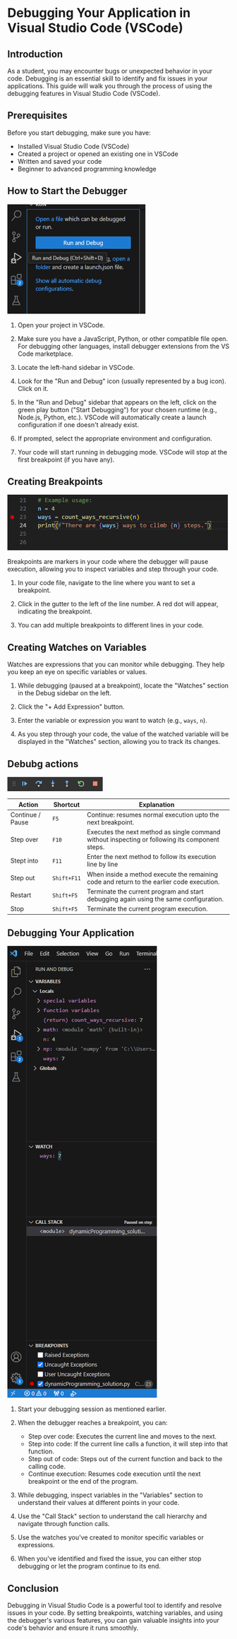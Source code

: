 
# Debugging Your Application in Visual Studio Code (VSCode)

## Introduction
As a student, you may encounter bugs or unexpected behavior in your code. Debugging is an essential skill to identify and fix issues in your applications. This guide will walk you through the process of using the debugging features in Visual Studio Code (VSCode).

## Prerequisites
Before you start debugging, make sure you have:
- Installed Visual Studio Code (VSCode)
- Created a project or opened an existing one in VSCode
- Written and saved your code
- Beginner to advanced programming knowledge

## How to Start the Debugger

![](images\runDebug.png)

1. Open your project in VSCode.

2. Make sure you have a JavaScript, Python, or other compatible file open. For debugging other languages, install debugger extensions from the VS Code marketplace.

3. Locate the left-hand sidebar in VSCode.

4. Look for the "Run and Debug" icon (usually represented by a bug icon). Click on it.

5. In the "Run and Debug" sidebar that appears on the left, click on the green play button ("Start Debugging") for your chosen runtime (e.g., Node.js, Python, etc.). VSCode will automatically create a launch configuration if one doesn't already exist.

6. If prompted, select the appropriate environment and configuration.

7. Your code will start running in debugging mode. VSCode will stop at the first breakpoint (if you have any).

## Creating Breakpoints
![](images\breakpoint.png)

Breakpoints are markers in your code where the debugger will pause execution, allowing you to inspect variables and step through your code.

1. In your code file, navigate to the line where you want to set a breakpoint.

2. Click in the gutter to the left of the line number. A red dot will appear, indicating the breakpoint.

3. You can add multiple breakpoints to different lines in your code.

## Creating Watches on Variables
Watches are expressions that you can monitor while debugging. They help you keep an eye on specific variables or values.

1. While debugging (paused at a breakpoint), locate the "Watches" section in the Debug sidebar on the left.

2. Click the "+ Add Expression" button.

3. Enter the variable or expression you want to watch (e.g., `ways`,  `n`).

4. As you step through your code, the value of the watched variable will be displayed in the "Watches" section, allowing you to track its changes.

## Debubg actions

![debug toolbar](images\toolbar.png)

| Action | Shortcut | Explanation |
| ------ | -------- | ------------| 
| Continue / Pause | `F5` | Continue: resumes normal execution upto the next breakpoint. | 
| Step over | `F10` | Executes the next method as single command without inspecting or following its component steps. |
| Stept into | `F11` | Enter the next method to follow its execution line by line |
| Step out | `Shift+F11` | When inside a method execute the remaining code and return to the earlier code execution.
| Restart | `Shift+F5` | Terminate the current program and start debugging again using the same configuration. 
| Stop | `Shift+F5` | Terminate the current program execution. 



## Debugging Your Application

![](images\watches.png)

1. Start your debugging session as mentioned earlier.

2. When the debugger reaches a breakpoint, you can:
   - Step over code: Executes the current line and moves to the next.
   - Step into code: If the current line calls a function, it will step into that function.
   - Step out of code: Steps out of the current function and back to the calling code.
   - Continue execution: Resumes code execution until the next breakpoint or the end of the program.

3. While debugging, inspect variables in the "Variables" section to understand their values at different points in your code.

4. Use the "Call Stack" section to understand the call hierarchy and navigate through function calls.

5. Use the watches you've created to monitor specific variables or expressions.

6. When you've identified and fixed the issue, you can either stop debugging or let the program continue to its end.

## Conclusion
Debugging in Visual Studio Code is a powerful tool to identify and resolve issues in your code. By setting breakpoints, watching variables, and using the debugger's various features, you can gain valuable insights into your code's behavior and ensure it runs smoothly.
